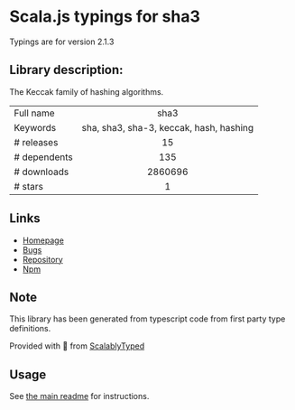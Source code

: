 
# Scala.js typings for sha3

Typings are for version 2.1.3

## Library description:
The Keccak family of hashing algorithms.

|                    |                 |
| ------------------ | :-------------: |
| Full name          | sha3 |
| Keywords           | sha, sha3, sha-3, keccak, hash, hashing |
| # releases         | 15 |
| # dependents       | 135 |
| # downloads        | 2860696 |
| # stars            | 1 |

## Links
- [Homepage](https://github.com/phusion/node-sha3#readme)
- [Bugs](https://github.com/phusion/node-sha3/issues)
- [Repository](https://github.com/phusion/node-sha3)
- [Npm](https://www.npmjs.com/package/sha3)
    


## Note
This library has been generated from typescript code from first party type definitions.

Provided with :purple_heart: from [ScalablyTyped](https://github.com/oyvindberg/ScalablyTyped)

## Usage
See [the main readme](../../readme.md) for instructions.


